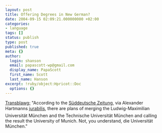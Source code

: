 ```yaml
---
layout: post
title: Offering Degrees in New German?
date: 2004-09-15 02:09:21.000000000 +02:00
categories:
- language
tags: []
status: publish
type: post
published: true
meta: {}
author:
  login: shanson
  email: papascott-wp@gmail.com
  display_name: PapaScott
  first_name: Scott
  last_name: Hanson
excerpt: !ruby/object:Hpricot::Doc
  options: {}
---
```

<p><a href="http://www.margaret-marks.com/Transblawg/archives/001005.html" title="Transblawg: University of Munich/University of Munich">Transblawg:</a> "According to the <a href="http://www.sueddeutsche.de/muenchen/artikel/157/39118/">Süddeutsche Zeitung</a>, via Alexander Hartmanns <a href="http://jurabilis.blogspot.com/2004/09/mnchen-fusionieren-lmu-und-tum.html">jurabilis</a>, there are plans of merging the Ludwig-Maximilian Universität München and the Technische Universität München and calling the result the University of Munich. Not, you understand, die Universität München."</p>
